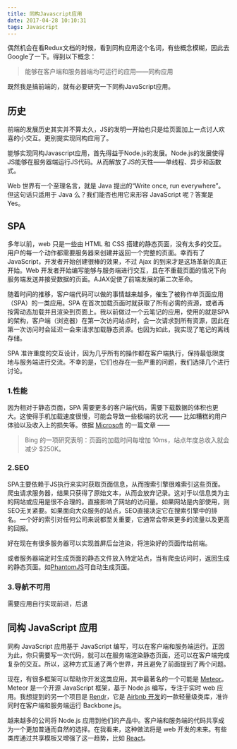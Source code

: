 ```yaml
---
title: 同构Javascript应用
date: 2017-04-28 10:10:31
tags: Javascript
---
```


偶然机会在看Redux文档的时候，看到同构应用这个名词，有些概念模糊，因此去Google了一下。得到以下概念：

> 能够在客户端和服务器端均可运行的应用——同构应用

既然我是搞前端的，就有必要研究一下同构JavaScript应用。

## 历史

前端的发展历史其实并不算太久，JS的发明一开始也只是给页面加上一点讨人欢喜的小交互。更别提实现同构应用了。

能够实现同构Javascript应用，首先得益于Node.js的发展。Node.js的发展使得JS能够在服务器端运行JS代码。从而解放了JS的天性——单线程、异步和函数式。

Web 世界有一个至理名言，就是 Java 提出的“Write once, run everywhere”。但这句话只适用于 Java 么？我们能否也用它来形容 JavaScript 呢？答案是 Yes。



## SPA

多年以前，web 只是一些由 HTML 和 CSS 搭建的静态页面，没有太多的交互。用户的每一个动作都需要服务器来创建并返回一个完整的页面。幸而有了 JavaScript，开发者开始创建很棒的效果，不过 Ajax 的到来才是这场革新的真正开始。Web 开发者开始编写能够与服务端进行交互，且在不重载页面的情况下向服务端发送并接受数据的页面。AJAX促使了前端发展的第二次革命。

随着时间的推移，客户端代码可以做的事情越来越多，催生了被称作单页面应用（SPA）的一类应用。SPA 在首次加载页面时就获取了所有必需的资源，或者再按需动态加载并且渲染到页面上。我以前做过一个云笔记的应用，使用的就是SPA的架构，客户端（浏览器）在第一次访问站点时，会一次请求到所有资源，因此在第一次访问时会延迟一会来请求加载静态资源。也因为如此，我实现了笔记的离线存储。

SPA 准许重度的交互设计，因为几乎所有的操作都在客户端执行，保持最低限度地与服务端进行交流。不幸的是，它们也存在一些严重的问题，我们选择几个进行讨论。



### 1.性能

因为相对于静态页面，SPA 需要更多的客户端代码，需要下载数据的体积也更大。这使得手机加载速度很慢，可能会导致一些极端的状况 —— 比如糟糕的用户体验以及收入上的损失等。依据 [Microsoft](http://link.zhihu.com/?target=http%3A//blogs.msdn.com/b/ie/archive/2014/10/08/http-2-the-long-awaited-sequel.aspx) 的一篇文章 ——

> Bing 的一项研究表明：页面的加载时间每增加 10ms，站点年度总收入就会减少 $250K。



### 2.SEO

SPA主要依赖于JS执行来实时获取页面信息，从而搜索引擎很难索引这些页面。爬虫请求服务器，结果只获得了原始文本，从而会放弃记录。这对于以信息类为主的网站或应用是很不合理的。直接影响了网站的访问量。如果网站是内部使用，则SEO无关紧要。如果面向大众服务的站点，SEO直接决定它在搜索引擎中的排名。一个好的索引对任何公司来说都至关重要，它通常会带来更多的流量以及更高的回报。

好在现在有很多服务器可以实现首屏后台渲染，将渲染好的页面传给前端。

或者服务器端定时生成页面的静态文件放入特定站点，当有爬虫访问时，返回生成的静态页面。如[PhantomJS](https://github.com/ariya/phantomjs)可自动生成页面。



### 3.导航不可用

需要应用自行实现前进，后退





## 同构 JavaScript 应用

同构 JavaScript 应用基于 JavaScript 编写，可以在客户端和服务端运行。正因为此，你只需要写一次代码，就可以在服务端渲染静态页面，还可以在客户端完成复杂的交互。所以，这种方式互通了两个世界，并且避免了前面提到了两个问题。

现在，有很多框架可以帮助你开发这类应用。其中最著名的一个可能是 [Meteor](http://link.zhihu.com/?target=https%3A//www.meteor.com/)。Meteor 是一个开源 JavaScript 框架，基于 Node.js 编写，专注于实时 web 应用。我想提到的另一个项目是 [Rendr](http://link.zhihu.com/?target=http%3A//rendrjs.github.io/rendr/)，它是 [Airbnb 开发](http://link.zhihu.com/?target=http%3A//nerds.airbnb.com/weve-launched-our-first-nodejs-app-to-product)的一款轻量级类库，准许同时在客户端和服务端运行 Backbone.js。

越来越多的公司将 Node.js 应用到他们的产品中。客户端和服务端的代码共享成为一个更加普通而自然的选择。在我看来，这种做法将是 web 开发的未来。有些类库通过共享模板又增强了这一趋势，比如 [React](http://link.zhihu.com/?target=http%3A//facebook.github.io/react/)。